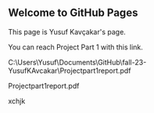 ## Welcome to GitHub Pages

This page is Yusuf Kavçakar's page.

You can reach Project Part 1 with this link.

C:\Users\Yusuf\Documents\GitHub\fall-23-YusufKAvcakar\Projectpart1report.pdf

Projectpart1report.pdf

xchjk